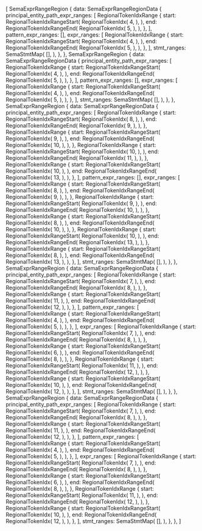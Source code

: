 [
    SemaExprRangeRegion {
        data: SemaExprRangeRegionData {
            principal_entity_path_expr_ranges: [
                RegionalTokenIdxRange {
                    start: RegionalTokenIdxRangeStart(
                        RegionalTokenIdx(
                            4,
                        ),
                    ),
                    end: RegionalTokenIdxRangeEnd(
                        RegionalTokenIdx(
                            5,
                        ),
                    ),
                },
            ],
            pattern_expr_ranges: [],
            expr_ranges: [
                RegionalTokenIdxRange {
                    start: RegionalTokenIdxRangeStart(
                        RegionalTokenIdx(
                            4,
                        ),
                    ),
                    end: RegionalTokenIdxRangeEnd(
                        RegionalTokenIdx(
                            5,
                        ),
                    ),
                },
            ],
            stmt_ranges: SemaStmtMap(
                [],
            ),
        },
    },
    SemaExprRangeRegion {
        data: SemaExprRangeRegionData {
            principal_entity_path_expr_ranges: [
                RegionalTokenIdxRange {
                    start: RegionalTokenIdxRangeStart(
                        RegionalTokenIdx(
                            4,
                        ),
                    ),
                    end: RegionalTokenIdxRangeEnd(
                        RegionalTokenIdx(
                            5,
                        ),
                    ),
                },
            ],
            pattern_expr_ranges: [],
            expr_ranges: [
                RegionalTokenIdxRange {
                    start: RegionalTokenIdxRangeStart(
                        RegionalTokenIdx(
                            4,
                        ),
                    ),
                    end: RegionalTokenIdxRangeEnd(
                        RegionalTokenIdx(
                            5,
                        ),
                    ),
                },
            ],
            stmt_ranges: SemaStmtMap(
                [],
            ),
        },
    },
    SemaExprRangeRegion {
        data: SemaExprRangeRegionData {
            principal_entity_path_expr_ranges: [
                RegionalTokenIdxRange {
                    start: RegionalTokenIdxRangeStart(
                        RegionalTokenIdx(
                            8,
                        ),
                    ),
                    end: RegionalTokenIdxRangeEnd(
                        RegionalTokenIdx(
                            9,
                        ),
                    ),
                },
                RegionalTokenIdxRange {
                    start: RegionalTokenIdxRangeStart(
                        RegionalTokenIdx(
                            9,
                        ),
                    ),
                    end: RegionalTokenIdxRangeEnd(
                        RegionalTokenIdx(
                            10,
                        ),
                    ),
                },
                RegionalTokenIdxRange {
                    start: RegionalTokenIdxRangeStart(
                        RegionalTokenIdx(
                            10,
                        ),
                    ),
                    end: RegionalTokenIdxRangeEnd(
                        RegionalTokenIdx(
                            11,
                        ),
                    ),
                },
                RegionalTokenIdxRange {
                    start: RegionalTokenIdxRangeStart(
                        RegionalTokenIdx(
                            10,
                        ),
                    ),
                    end: RegionalTokenIdxRangeEnd(
                        RegionalTokenIdx(
                            13,
                        ),
                    ),
                },
            ],
            pattern_expr_ranges: [],
            expr_ranges: [
                RegionalTokenIdxRange {
                    start: RegionalTokenIdxRangeStart(
                        RegionalTokenIdx(
                            8,
                        ),
                    ),
                    end: RegionalTokenIdxRangeEnd(
                        RegionalTokenIdx(
                            9,
                        ),
                    ),
                },
                RegionalTokenIdxRange {
                    start: RegionalTokenIdxRangeStart(
                        RegionalTokenIdx(
                            9,
                        ),
                    ),
                    end: RegionalTokenIdxRangeEnd(
                        RegionalTokenIdx(
                            10,
                        ),
                    ),
                },
                RegionalTokenIdxRange {
                    start: RegionalTokenIdxRangeStart(
                        RegionalTokenIdx(
                            8,
                        ),
                    ),
                    end: RegionalTokenIdxRangeEnd(
                        RegionalTokenIdx(
                            10,
                        ),
                    ),
                },
                RegionalTokenIdxRange {
                    start: RegionalTokenIdxRangeStart(
                        RegionalTokenIdx(
                            10,
                        ),
                    ),
                    end: RegionalTokenIdxRangeEnd(
                        RegionalTokenIdx(
                            13,
                        ),
                    ),
                },
                RegionalTokenIdxRange {
                    start: RegionalTokenIdxRangeStart(
                        RegionalTokenIdx(
                            8,
                        ),
                    ),
                    end: RegionalTokenIdxRangeEnd(
                        RegionalTokenIdx(
                            13,
                        ),
                    ),
                },
            ],
            stmt_ranges: SemaStmtMap(
                [],
            ),
        },
    },
    SemaExprRangeRegion {
        data: SemaExprRangeRegionData {
            principal_entity_path_expr_ranges: [
                RegionalTokenIdxRange {
                    start: RegionalTokenIdxRangeStart(
                        RegionalTokenIdx(
                            7,
                        ),
                    ),
                    end: RegionalTokenIdxRangeEnd(
                        RegionalTokenIdx(
                            8,
                        ),
                    ),
                },
                RegionalTokenIdxRange {
                    start: RegionalTokenIdxRangeStart(
                        RegionalTokenIdx(
                            11,
                        ),
                    ),
                    end: RegionalTokenIdxRangeEnd(
                        RegionalTokenIdx(
                            12,
                        ),
                    ),
                },
            ],
            pattern_expr_ranges: [
                RegionalTokenIdxRange {
                    start: RegionalTokenIdxRangeStart(
                        RegionalTokenIdx(
                            4,
                        ),
                    ),
                    end: RegionalTokenIdxRangeEnd(
                        RegionalTokenIdx(
                            5,
                        ),
                    ),
                },
            ],
            expr_ranges: [
                RegionalTokenIdxRange {
                    start: RegionalTokenIdxRangeStart(
                        RegionalTokenIdx(
                            7,
                        ),
                    ),
                    end: RegionalTokenIdxRangeEnd(
                        RegionalTokenIdx(
                            8,
                        ),
                    ),
                },
                RegionalTokenIdxRange {
                    start: RegionalTokenIdxRangeStart(
                        RegionalTokenIdx(
                            6,
                        ),
                    ),
                    end: RegionalTokenIdxRangeEnd(
                        RegionalTokenIdx(
                            8,
                        ),
                    ),
                },
                RegionalTokenIdxRange {
                    start: RegionalTokenIdxRangeStart(
                        RegionalTokenIdx(
                            11,
                        ),
                    ),
                    end: RegionalTokenIdxRangeEnd(
                        RegionalTokenIdx(
                            12,
                        ),
                    ),
                },
                RegionalTokenIdxRange {
                    start: RegionalTokenIdxRangeStart(
                        RegionalTokenIdx(
                            10,
                        ),
                    ),
                    end: RegionalTokenIdxRangeEnd(
                        RegionalTokenIdx(
                            12,
                        ),
                    ),
                },
            ],
            stmt_ranges: SemaStmtMap(
                [],
            ),
        },
    },
    SemaExprRangeRegion {
        data: SemaExprRangeRegionData {
            principal_entity_path_expr_ranges: [
                RegionalTokenIdxRange {
                    start: RegionalTokenIdxRangeStart(
                        RegionalTokenIdx(
                            7,
                        ),
                    ),
                    end: RegionalTokenIdxRangeEnd(
                        RegionalTokenIdx(
                            8,
                        ),
                    ),
                },
                RegionalTokenIdxRange {
                    start: RegionalTokenIdxRangeStart(
                        RegionalTokenIdx(
                            11,
                        ),
                    ),
                    end: RegionalTokenIdxRangeEnd(
                        RegionalTokenIdx(
                            12,
                        ),
                    ),
                },
            ],
            pattern_expr_ranges: [
                RegionalTokenIdxRange {
                    start: RegionalTokenIdxRangeStart(
                        RegionalTokenIdx(
                            4,
                        ),
                    ),
                    end: RegionalTokenIdxRangeEnd(
                        RegionalTokenIdx(
                            5,
                        ),
                    ),
                },
            ],
            expr_ranges: [
                RegionalTokenIdxRange {
                    start: RegionalTokenIdxRangeStart(
                        RegionalTokenIdx(
                            7,
                        ),
                    ),
                    end: RegionalTokenIdxRangeEnd(
                        RegionalTokenIdx(
                            8,
                        ),
                    ),
                },
                RegionalTokenIdxRange {
                    start: RegionalTokenIdxRangeStart(
                        RegionalTokenIdx(
                            6,
                        ),
                    ),
                    end: RegionalTokenIdxRangeEnd(
                        RegionalTokenIdx(
                            8,
                        ),
                    ),
                },
                RegionalTokenIdxRange {
                    start: RegionalTokenIdxRangeStart(
                        RegionalTokenIdx(
                            11,
                        ),
                    ),
                    end: RegionalTokenIdxRangeEnd(
                        RegionalTokenIdx(
                            12,
                        ),
                    ),
                },
                RegionalTokenIdxRange {
                    start: RegionalTokenIdxRangeStart(
                        RegionalTokenIdx(
                            10,
                        ),
                    ),
                    end: RegionalTokenIdxRangeEnd(
                        RegionalTokenIdx(
                            12,
                        ),
                    ),
                },
            ],
            stmt_ranges: SemaStmtMap(
                [],
            ),
        },
    },
]